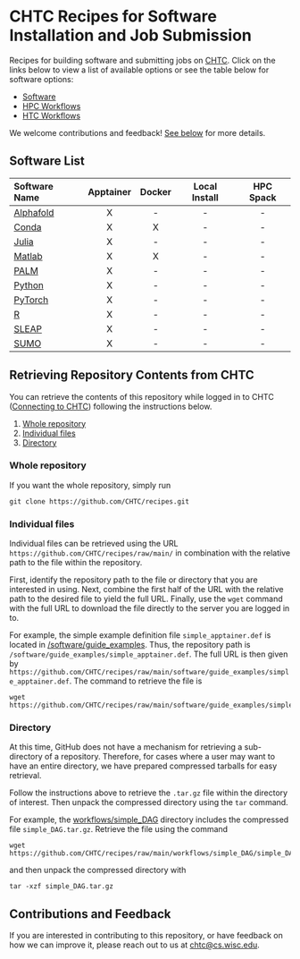 # CHTC Recipes for Software Installation and Job Submission

Recipes for building software and submitting jobs on [CHTC](https://chtc.cs.wisc.edu). 
Click on the links below to view a list of available options or see the table below 
for software options: 

* [Software](software)
* [HPC Workflows](workflows-hpc)
* [HTC Workflows](workflows-htc)

We welcome contributions and feedback! [See below](#contributions-and-feedback) for more details. 

## Software List

| Software Name | Apptainer | Docker | Local Install | HPC Spack | 
| :--- | :---: | :---: | :---: | :---: |
| [Alphafold](/software/AlphaFold) | X | - | - | - | 
| [Conda](/software/Conda) | X | X | - | - | 
| [Julia](/software/Julia) | X | - | - | - | 
| [Matlab](/software/Matlab) | X | X | - | - | 
| [PALM](/software/PALM) | X | - | - | - | 
| [Python](/software/Python) | X | - | - | - | 
| [PyTorch](/software/PyTorch) | X | - | - | - | 
| [R](/software/R) | X | - | - | - | 
| [SLEAP](/software/SLEAP) | X | - | - | - |
| [SUMO](/software/SUMO) | X | - | - | - | 

## Retrieving Repository Contents from CHTC

You can retrieve the contents of this repository while logged in to CHTC ([Connecting to CHTC](https://chtc.cs.wisc.edu/uw-research-computing/connecting)) following the instructions below.

1. [Whole repository](#whole-repository)
1. [Individual files](#individual-files)
1. [Directory](#directory)

### Whole repository

If you want the whole repository, simply run

```
git clone https://github.com/CHTC/recipes.git
```

### Individual files

Individual files can be retrieved using the URL `https://github.com/CHTC/recipes/raw/main/` in combination with the relative path to the file within the repository.

First, identify the repository path to the file or directory that you are interested in using.
Next, combine the first half of the URL with the relative path to the desired file to yield the full URL.
Finally, use the `wget` command with the full URL to download the file directly to the server you are logged in to.

For example, the simple example definition file `simple_apptainer.def` is located in [/software/guide\_examples](/software/guide_examples).
Thus, the repository path is `/software/guide_examples/simple_apptainer.def`.
The full URL is then given by `https://github.com/CHTC/recipes/raw/main/software/guide_examples/simple_apptainer.def`.
The command to retrieve the file is

```
wget https://github.com/CHTC/recipes/raw/main/software/guide_examples/simple_apptainer.def
```

### Directory

At this time, GitHub does not have a mechanism for retrieving a sub-directory of a repository.
Therefore, for cases where a user may want to have an entire directory, we have prepared compressed tarballs for easy retrieval.

Follow the instructions above to retrieve the `.tar.gz` file within the directory of interest. 
Then unpack the compressed directory using the `tar` command.

For example, the [workflows/simple_DAG](/workflows/simple_DAG) directory includes the compressed file `simple_DAG.tar.gz`.
Retrieve the file using the command

```
wget https://github.com/CHTC/recipes/raw/main/workflows/simple_DAG/simple_DAG.tar.gz
```

and then unpack the compressed directory with

```
tar -xzf simple_DAG.tar.gz
```

## Contributions and Feedback

If you are interested in contributing to this repository, or have feedback on how we can improve it, please reach out 
to us at chtc@cs.wisc.edu.
